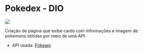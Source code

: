 # Pokedex - DIO
![](https://github.com/gio-bon/pokedex-dio/blob/887281ce3a29717172034d82f3e1af1fd69aba5e/assets/pokedex-cover.jpg)

Criação de página que exibe cards com informações e imagem de pokemons obtidas por meio de uma API.
- API usada: [Pokeapi](https://pokeapi.co/api/v2/pokemon)
